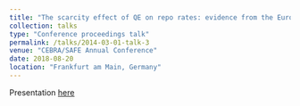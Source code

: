 ```yaml
---
title: "The scarcity effect of QE on repo rates: evidence from the Euro area"
collection: talks
type: "Conference proceedings talk"
permalink: /talks/2014-03-01-talk-3
venue: "CEBRA/SAFE Annual Conference"
date: 2018-08-20
location: "Frankfurt am Main, Germany"
---
```


Presentation [here](./files/Presentation_CEBRA.pdf)
